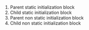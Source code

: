 1. Parent static initialization block 
2. Child static initialization block
3. Parent non static initialization block
4. Child non static initialization block
